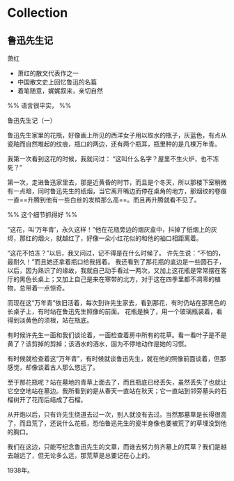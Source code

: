 
# Collection

## 鲁迅先生记
萧红

- 萧红的散文代表作之一
- 中国散文史上回忆鲁迅的名篇
- 着笔随意，娓娓叙来，亲切自然

%% 语言很平实， %%

鲁迅先生记（一）

鲁迅先生家里的花瓶，好像画上所见的西洋女子用以取水的瓶子，灰蓝色，有点从瓷釉而自然堆起的纹痕，瓶口的两边，还有两个瓶耳，瓶里种的是几棵万年青。

我第一次看到这花的时候，我就问过： “这叫什么名字？屋里不生火炉，也不冻死？” 

第一次，走进鲁迅家里去，那是近黄昏的时节，而且是个冬天，所以那楼下室稍微有一点暗，同时鲁迅先生的纸烟，当它离开嘴边而停在桌角的地方，那烟纹的卷痕一直==升腾到他有一些白丝的发梢那么高==。而且再升腾就看不见了。 

%% 这个细节抓得好 %%

“这花，叫‘万年青’，永久这样！”他在花瓶旁边的烟灰盒中，抖掉了纸烟上的灰烬，那红的烟火，就越红了，好像一朵小红花似的和他的袖口相距离着。

“这花不怕冻？”以后，我又问过，记不得是在什么时候了。 许先生说：“不怕的，最耐久！”而且她还拿着瓶口给我摇着。 我还看到了那花瓶的底边是一些圆石子，以后，因为熟识了的缘故，我就自己动手看过一两次，又加上这花瓶是常常摆在客厅的黑色长桌上；又加上自己是来在寒带的北方，对于这在四季里都不凋零的植物，总带着一点惊奇。 

而现在这“万年青”依旧活着，每次到许先生家去，看到那花，有时仍站在那黑色的长桌子上，有时站在鲁迅先生照像的前面。 花瓶是换了，用一个玻璃瓶装着，看得到淡黄色的须根，站在瓶底。

有时候许先生一面和我们谈论着，一面检查着房中所有的花草。看一看叶子是不是黄了？该剪掉的剪掉；该洒水的洒水，固为不停地动作是她的习惯。

有时候就检查着这“万年青”，有时候就谈鲁迅先生，就在他的照像前面谈着，但那感觉，却像谈着古人那么悠远了。

至于那花瓶呢？站在墓地的青草上面去了，而且瓶底已经丢失，虽然丢失了也就让它空空地站在墓边。我所看到的是从春天一直站在秋天；它一直站到邻旁墓头的石榴树开了花而后结成了石榴。 

从开炮以后，只有许先生绕道去过一次，别人就没有去过。当然那墓草是长得很高了，而且荒了，还说什么花瓶，恐怕鲁迅先生的瓷半身像也要被荒了的草埋没到他的胸口。

我们在这边，只能写纪念鲁迅先生的文章，而谁去努力剪齐墓上的荒草？我们是越去越远了，但无论多么远，那荒草是总要记在心上的。 

1938年。

 